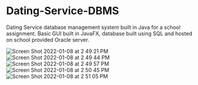 # Dating-Service-DBMS
Dating Service database management system built in Java for a school assignment.
Basic GUI built in JavaFX, database built using SQL and hosted on school provided Oracle server.

![Screen Shot 2022-01-08 at 2 49 21 PM](https://user-images.githubusercontent.com/57304403/148657789-c114e4eb-9dfe-4998-916b-f95d2257e28f.png)
![Screen Shot 2022-01-08 at 2 49 44 PM](https://user-images.githubusercontent.com/57304403/148657801-5b6e0d5f-5487-47d2-a9b3-df67312338c9.png)
![Screen Shot 2022-01-08 at 2 49 57 PM](https://user-images.githubusercontent.com/57304403/148657805-0af15022-e43b-4cad-8c17-da7600c418df.png)
![Screen Shot 2022-01-08 at 2 50 45 PM](https://user-images.githubusercontent.com/57304403/148657828-2eab24c1-acf6-429f-9527-f27875e8129a.png)
![Screen Shot 2022-01-08 at 2 51 05 PM](https://user-images.githubusercontent.com/57304403/148657836-4036a60f-b4bf-4db5-9e47-992b3ebda3e6.png)
